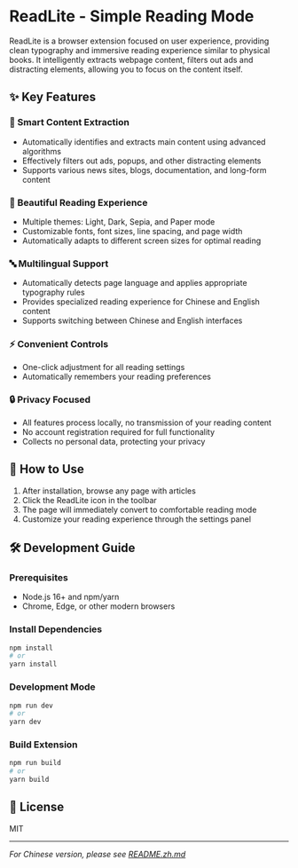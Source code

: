 # ReadLite - Simple Reading Mode

ReadLite is a browser extension focused on user experience, providing clean typography and immersive reading experience similar to physical books. It intelligently extracts webpage content, filters out ads and distracting elements, allowing you to focus on the content itself.

## ✨ Key Features

### 📖 Smart Content Extraction
- Automatically identifies and extracts main content using advanced algorithms
- Effectively filters out ads, popups, and other distracting elements
- Supports various news sites, blogs, documentation, and long-form content

### 🎨 Beautiful Reading Experience
- Multiple themes: Light, Dark, Sepia, and Paper mode
- Customizable fonts, font sizes, line spacing, and page width
- Automatically adapts to different screen sizes for optimal reading

### 🔤 Multilingual Support
- Automatically detects page language and applies appropriate typography rules
- Provides specialized reading experience for Chinese and English content
- Supports switching between Chinese and English interfaces

### ⚡ Convenient Controls
- One-click adjustment for all reading settings
- Automatically remembers your reading preferences

### 🔒 Privacy Focused
- All features process locally, no transmission of your reading content
- No account registration required for full functionality
- Collects no personal data, protecting your privacy

## 🚀 How to Use

1. After installation, browse any page with articles
2. Click the ReadLite icon in the toolbar
3. The page will immediately convert to comfortable reading mode
4. Customize your reading experience through the settings panel

## 🛠️ Development Guide

### Prerequisites

- Node.js 16+ and npm/yarn
- Chrome, Edge, or other modern browsers

### Install Dependencies

```bash
npm install
# or
yarn install
```

### Development Mode

```bash
npm run dev
# or
yarn dev
```

### Build Extension

```bash
npm run build
# or
yarn build
```

## 📄 License

MIT

---

*For Chinese version, please see [README.zh.md](README.zh.md)*

